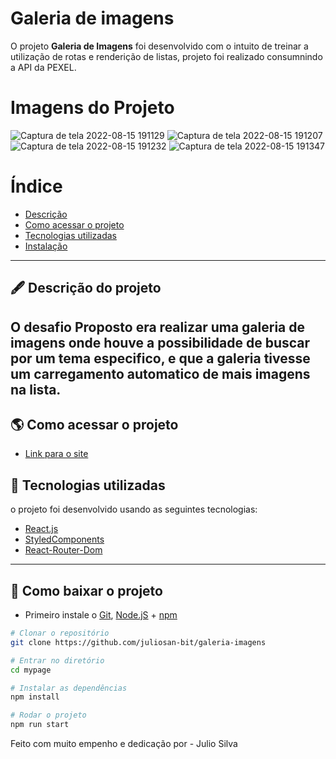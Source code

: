 # Galeria de imagens 

O projeto **Galeria de Imagens** foi desenvolvido com o intuito de treinar a utilização de rotas e renderição de listas, projeto foi realizado consumnindo a API da PEXEL.


# Imagens do Projeto



![Captura de tela 2022-08-15 191129](https://user-images.githubusercontent.com/69260762/184727277-6a050f6e-b2dc-4ba9-b4c4-9ebef4fcb4a9.png)
![Captura de tela 2022-08-15 191207](https://user-images.githubusercontent.com/69260762/184727282-57a55645-3a6b-4da8-b7dc-a4165cb7658a.png)
![Captura de tela 2022-08-15 191232](https://user-images.githubusercontent.com/69260762/184727286-a1ee9b33-caf4-4804-a8be-b61527221e45.png)
![Captura de tela 2022-08-15 191347](https://user-images.githubusercontent.com/69260762/184727289-f76c9825-1ba6-4f1a-b853-79af2dba1454.png)




# Índice

- [Descrição](#-descrição-do-projeto)
- [Como acessar o projeto](#-como-acessar-o-projeto)
- [Tecnologias utilizadas](#-tecnologias-utilizadas)
- [Instalação](#-como-baixar-o-projeto)

---

## 🖋 Descrição do projeto

O desafio Proposto era  realizar uma galeria de imagens onde houve a possibilidade de buscar por um tema especifico, e que a galeria tivesse um carregamento automatico de mais imagens na lista.
---

## 🌎 Como acessar o projeto


- [Link para o site](https://galeriadefotos.surge.sh/)


## 🚀 Tecnologias utilizadas

o projeto foi desenvolvido usando as seguintes tecnologias:

- [React.js](https://pt-br.reactjs.org/docs/getting-started.html)
- [StyledComponents](https://styled-components.com/docs)
- [React-Router-Dom](https://v5.reactrouter.com/web/guides/quick-start)



---

## 💾 Como baixar o projeto

- Primeiro instale o [Git](https://git-scm.com/), [Node.jS](https://nodejs.org/pt-br/download/) + [npm](https://www.npmjs.com/get-npm)

```bash
# Clonar o repositório
git clone https://github.com/juliosan-bit/galeria-imagens

# Entrar no diretório
cd mypage

# Instalar as dependências
npm install  

# Rodar o projeto
npm run start
```

Feito com muito empenho e dedicação por - Julio Silva  
